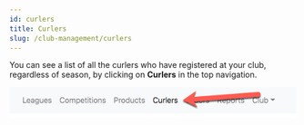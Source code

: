 ```yaml
---
id: curlers
title: Curlers
slug: /club-management/curlers
---
```


You can see a list of all the curlers who have registered at your club, regardless of season, by clicking on **Curlers** in the top navigation.

![Curlers Navigation](/img/docs/club-management/curlers/navigation.png)
<!--stackedit_data:
eyJoaXN0b3J5IjpbLTQ3NTYyODUwOSw3OTAyMDkyMjddfQ==
-->